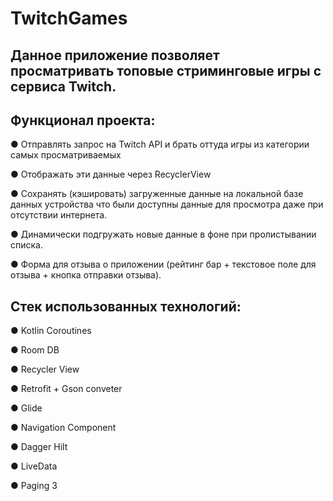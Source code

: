 # TwitchGames
## Данное приложение позволяет просматривать топовые стриминговые игры с сервиса Twitch.


## **Функционал проекта:**

● Отправлять запрос на Twitch API и брать оттуда игры из категории самых просматриваемых

● Отображать эти данные через RecyclerView 

● Сохранять (кэшировать) загруженные данные на локальной базе данных устройства что были доступны данные для просмотра даже при отсутствии интернета.

● Динамически подгружать новые данные в фоне при пролистывании списка.

● Форма для отзыва о приложении (рейтинг бар + текстовое поле для отзыва + кнопка отправки отзыва).

## **Стек использованных технологий:**

● Kotlin Coroutines

● Room DB

● Recycler View

● Retrofit + Gson conveter

● Glide

● Navigation Component

● Dagger Hilt

● LiveData

● Paging 3
